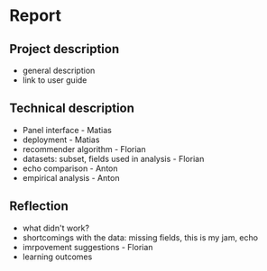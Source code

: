 # Report

## Project description

- general description
- link to user guide

## Technical description

- Panel interface - Matias
- deployment - Matias
- recommender algorithm - Florian
- datasets: subset, fields used in analysis - Florian
- echo comparison - Anton
- empirical analysis - Anton

## Reflection

- what didn't work?
- shortcomings with the data: missing fields, this is my jam, echo
- imrpovement suggestions - Florian
- learning outcomes